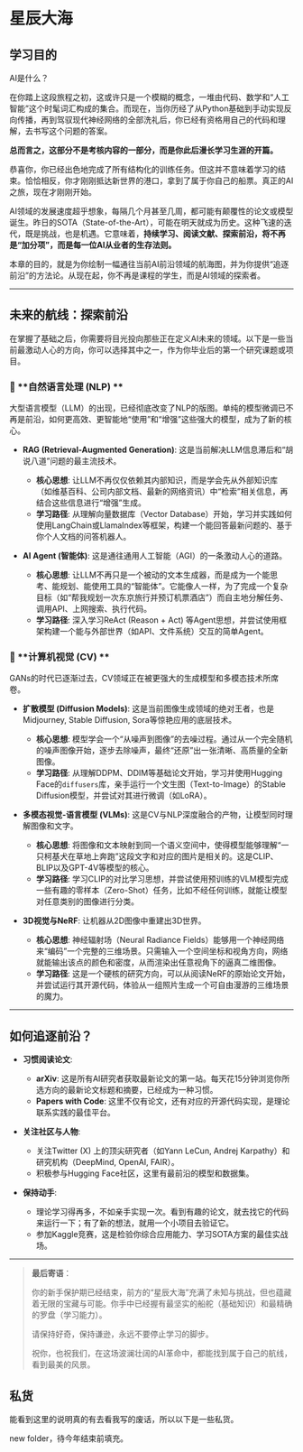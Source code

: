 # 星辰大海

## 学习目的

AI是什么？

在你踏上这段旅程之初，这或许只是一个模糊的概念，一堆由代码、数学和“人工智能”这个时髦词汇构成的集合。而现在，当你历经了从Python基础到手动实现反向传播，再到驾驭现代神经网络的全部洗礼后，你已经有资格用自己的代码和理解，去书写这个问题的答案。

**总而言之，这部分不是考核内容的一部分，而是你此后漫长学习生涯的开篇。**

恭喜你，你已经出色地完成了所有结构化的训练任务。但这并不意味着学习的结束。恰恰相反，你才刚刚抵达新世界的港口，拿到了属于你自己的船票。真正的AI之旅，现在才刚刚开始。

AI领域的发展速度超乎想象，每隔几个月甚至几周，都可能有颠覆性的论文或模型诞生。昨日的SOTA（State-of-the-Art），可能在明天就成为历史。这种飞速的迭代，既是挑战，也是机遇。它意味着，**持续学习、阅读文献、探索前沿，将不再是“加分项”，而是每一位AI从业者的生存法则。**

本章的目的，就是为你绘制一幅通往当前AI前沿领域的航海图，并为你提供“追逐前沿”的方法论。从现在起，你不再是课程的学生，而是AI领域的探索者。

---

## 未来的航线：探索前沿

在掌握了基础之后，你需要将目光投向那些正在定义AI未来的领域。以下是一些当前最激动人心的方向，你可以选择其中之一，作为你毕业后的第一个研究课题或项目。

### 🚀 **自然语言处理 (NLP) **

大型语言模型（LLM）的出现，已经彻底改变了NLP的版图。单纯的模型微调已不再是前沿，如何更高效、更智能地“使用”和“增强”这些强大的模型，成为了新的核心。

* **RAG (Retrieval-Augmented Generation)**: 这是当前解决LLM信息滞后和“胡说八道”问题的最主流技术。

  * **核心思想**: 让LLM不再仅仅依赖其内部知识，而是学会先从外部知识库（如维基百科、公司内部文档、最新的网络资讯）中“检索”相关信息，再结合这些信息进行“增强”生成。
  * **学习路径**: 从理解向量数据库（Vector Database）开始，学习并实践如何使用LangChain或LlamaIndex等框架，构建一个能回答最新问题的、基于你个人文档的问答机器人。

* **AI Agent (智能体)**: 这是通往通用人工智能（AGI）的一条激动人心的道路。

  * **核心思想**: 让LLM不再只是一个被动的文本生成器，而是成为一个能思考、能规划、能使用工具的“智能体”。它能像人一样，为了完成一个复杂目标（如“帮我规划一次东京旅行并预订机票酒店”）而自主地分解任务、调用API、上网搜索、执行代码。
  * **学习路径**: 深入学习ReAct (Reason + Act) 等Agent思想，并尝试使用框架构建一个能与外部世界（如API、文件系统）交互的简单Agent。

### 🌌 **计算机视觉 (CV) **

GANs的时代已逐渐过去，CV领域正在被更强大的生成模型和多模态技术所席卷。

* **扩散模型 (Diffusion Models)**: 这是当前图像生成领域的绝对王者，也是Midjourney, Stable Diffusion, Sora等惊艳应用的底层技术。

  * **核心思想**: 模型学会一个“从噪声到图像”的去噪过程。通过从一个完全随机的噪声图像开始，逐步去除噪声，最终“还原”出一张清晰、高质量的全新图像。
  * **学习路径**: 从理解DDPM、DDIM等基础论文开始，学习并使用Hugging Face的`diffusers`库，亲手运行一个文生图（Text-to-Image）的Stable Diffusion模型，并尝试对其进行微调（如LoRA）。

* **多模态视觉-语言模型 (VLMs)**: 这是CV与NLP深度融合的产物，让模型同时理解图像和文字。

  * **核心思想**: 将图像和文本映射到同一个语义空间中，使得模型能够理解“一只柯基犬在草地上奔跑”这段文字和对应的图片是相关的。这是CLIP、BLIP以及GPT-4V等模型的核心。
  * **学习路径**: 学习CLIP的对比学习思想，并尝试使用预训练的VLM模型完成一些有趣的零样本（Zero-Shot）任务，比如不经任何训练，就能让模型对任意类别的图像进行分类。

* **3D视觉与NeRF**: 让机器从2D图像中重建出3D世界。

  * **核心思想**: 神经辐射场（Neural Radiance Fields）能够用一个神经网络来“编码”一个完整的三维场景。只需输入一个空间坐标和视角方向，网络就能输出该点的颜色和密度，从而渲染出任意视角下的逼真二维图像。
  * **学习路径**: 这是一个硬核的研究方向，可以从阅读NeRF的原始论文开始，并尝试运行其开源代码，体验从一组照片生成一个可自由漫游的三维场景的魔力。

---

## 如何追逐前沿？

* **习惯阅读论文**:

  * **arXiv**: 这是所有AI研究者获取最新论文的第一站。每天花15分钟浏览你所选方向的最新论文标题和摘要，已经成为一种习惯。
  * **Papers with Code**: 这里不仅有论文，还有对应的开源代码实现，是理论联系实践的最佳平台。
* **关注社区与人物**:

  * 关注Twitter (X) 上的顶尖研究者（如Yann LeCun, Andrej Karpathy）和研究机构（DeepMind, OpenAI, FAIR）。
  * 积极参与Hugging Face社区，这里有最前沿的模型和数据集。
* **保持动手**:

  * 理论学习得再多，不如亲手实现一次。看到有趣的论文，就去找它的代码来运行一下；有了新的想法，就用一个小项目去验证它。
  * 参加Kaggle竞赛，这是检验你综合应用能力、学习SOTA方案的最佳实战场。

---

> **最后寄语**：
>
> 你的新手保护期已经结束，前方的“星辰大海”充满了未知与挑战，但也蕴藏着无限的宝藏与可能。你手中已经握有最坚实的船舵（基础知识）和最精确的罗盘（学习能力）。
>
> 请保持好奇，保持谦逊，永远不要停止学习的脚步。
>
> 祝你，也祝我们，在这场波澜壮阔的AI革命中，都能找到属于自己的航线，看到最美的风景。

## 私货

能看到这里的说明真的有去看我写的废话，所以以下是一些私货。

new folder，待今年结束前填充。
